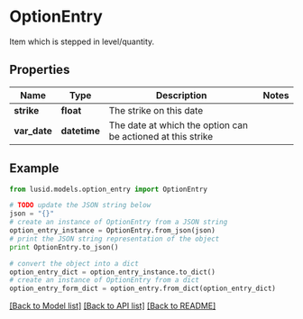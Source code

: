 # OptionEntry

Item which is stepped in level/quantity.

## Properties
Name | Type | Description | Notes
------------ | ------------- | ------------- | -------------
**strike** | **float** | The strike on this date | 
**var_date** | **datetime** | The date at which the option can be actioned at this strike | 

## Example

```python
from lusid.models.option_entry import OptionEntry

# TODO update the JSON string below
json = "{}"
# create an instance of OptionEntry from a JSON string
option_entry_instance = OptionEntry.from_json(json)
# print the JSON string representation of the object
print OptionEntry.to_json()

# convert the object into a dict
option_entry_dict = option_entry_instance.to_dict()
# create an instance of OptionEntry from a dict
option_entry_form_dict = option_entry.from_dict(option_entry_dict)
```
[[Back to Model list]](../README.md#documentation-for-models) [[Back to API list]](../README.md#documentation-for-api-endpoints) [[Back to README]](../README.md)


